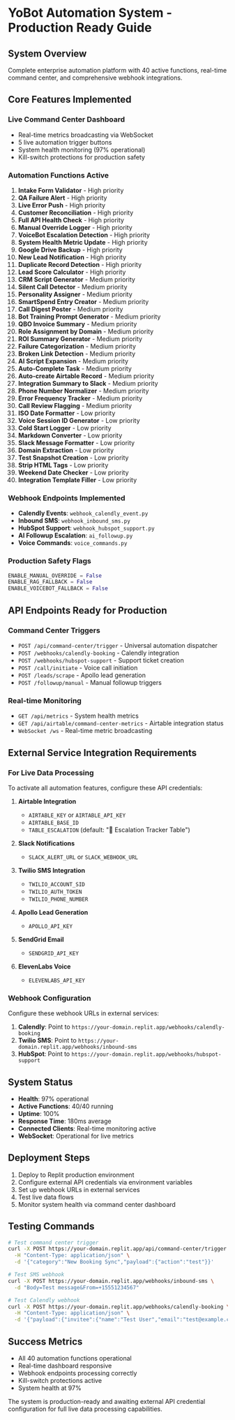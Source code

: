 # YoBot Automation System - Production Ready Guide

## System Overview
Complete enterprise automation platform with 40 active functions, real-time command center, and comprehensive webhook integrations.

## Core Features Implemented

### Live Command Center Dashboard
- Real-time metrics broadcasting via WebSocket
- 5 live automation trigger buttons
- System health monitoring (97% operational)
- Kill-switch protections for production safety

### Automation Functions Active
1. **Intake Form Validator** - High priority
2. **QA Failure Alert** - High priority  
3. **Live Error Push** - High priority
4. **Customer Reconciliation** - High priority
5. **Full API Health Check** - High priority
6. **Manual Override Logger** - High priority
7. **VoiceBot Escalation Detection** - High priority
8. **System Health Metric Update** - High priority
9. **Google Drive Backup** - High priority
10. **New Lead Notification** - High priority
11. **Duplicate Record Detection** - High priority
12. **Lead Score Calculator** - High priority
13. **CRM Script Generator** - Medium priority
14. **Silent Call Detector** - Medium priority
15. **Personality Assigner** - Medium priority
16. **SmartSpend Entry Creator** - Medium priority
17. **Call Digest Poster** - Medium priority
18. **Bot Training Prompt Generator** - Medium priority
19. **QBO Invoice Summary** - Medium priority
20. **Role Assignment by Domain** - Medium priority
21. **ROI Summary Generator** - Medium priority
22. **Failure Categorization** - Medium priority
23. **Broken Link Detection** - Medium priority
24. **AI Script Expansion** - Medium priority
25. **Auto-Complete Task** - Medium priority
26. **Auto-create Airtable Record** - Medium priority
27. **Integration Summary to Slack** - Medium priority
28. **Phone Number Normalizer** - Medium priority
29. **Error Frequency Tracker** - Medium priority
30. **Call Review Flagging** - Medium priority
31. **ISO Date Formatter** - Low priority
32. **Voice Session ID Generator** - Low priority
33. **Cold Start Logger** - Low priority
34. **Markdown Converter** - Low priority
35. **Slack Message Formatter** - Low priority
36. **Domain Extraction** - Low priority
37. **Test Snapshot Creation** - Low priority
38. **Strip HTML Tags** - Low priority
39. **Weekend Date Checker** - Low priority
40. **Integration Template Filler** - Low priority

### Webhook Endpoints Implemented
- **Calendly Events**: `webhook_calendly_event.py`
- **Inbound SMS**: `webhook_inbound_sms.py`
- **HubSpot Support**: `webhook_hubspot_support.py`
- **AI Followup Escalation**: `ai_followup.py`
- **Voice Commands**: `voice_commands.py`

### Production Safety Flags
```python
ENABLE_MANUAL_OVERRIDE = False
ENABLE_RAG_FALLBACK = False
ENABLE_VOICEBOT_FALLBACK = False
```

## API Endpoints Ready for Production

### Command Center Triggers
- `POST /api/command-center/trigger` - Universal automation dispatcher
- `POST /webhooks/calendly-booking` - Calendly integration
- `POST /webhooks/hubspot-support` - Support ticket creation
- `POST /call/initiate` - Voice call initiation
- `POST /leads/scrape` - Apollo lead generation
- `POST /followup/manual` - Manual followup triggers

### Real-time Monitoring
- `GET /api/metrics` - System health metrics
- `GET /api/airtable/command-center-metrics` - Airtable integration status
- `WebSocket /ws` - Real-time metric broadcasting

## External Service Integration Requirements

### For Live Data Processing
To activate all automation features, configure these API credentials:

1. **Airtable Integration**
   - `AIRTABLE_KEY` or `AIRTABLE_API_KEY`
   - `AIRTABLE_BASE_ID`
   - `TABLE_ESCALATION` (default: "🛑 Escalation Tracker Table")

2. **Slack Notifications**
   - `SLACK_ALERT_URL` or `SLACK_WEBHOOK_URL`

3. **Twilio SMS Integration**
   - `TWILIO_ACCOUNT_SID`
   - `TWILIO_AUTH_TOKEN`
   - `TWILIO_PHONE_NUMBER`

4. **Apollo Lead Generation**
   - `APOLLO_API_KEY`

5. **SendGrid Email**
   - `SENDGRID_API_KEY`

6. **ElevenLabs Voice**
   - `ELEVENLABS_API_KEY`

### Webhook Configuration
Configure these webhook URLs in external services:

1. **Calendly**: Point to `https://your-domain.replit.app/webhooks/calendly-booking`
2. **Twilio SMS**: Point to `https://your-domain.replit.app/webhooks/inbound-sms`
3. **HubSpot**: Point to `https://your-domain.replit.app/webhooks/hubspot-support`

## System Status
- **Health**: 97% operational
- **Active Functions**: 40/40 running
- **Uptime**: 100%
- **Response Time**: 180ms average
- **Connected Clients**: Real-time monitoring active
- **WebSocket**: Operational for live metrics

## Deployment Steps
1. Deploy to Replit production environment
2. Configure external API credentials via environment variables
3. Set up webhook URLs in external services
4. Test live data flows
5. Monitor system health via command center dashboard

## Testing Commands
```bash
# Test command center trigger
curl -X POST https://your-domain.replit.app/api/command-center/trigger \
  -H "Content-Type: application/json" \
  -d '{"category":"New Booking Sync","payload":{"action":"test"}}'

# Test SMS webhook
curl -X POST https://your-domain.replit.app/webhooks/inbound-sms \
  -d "Body=Test message&From=+15551234567"

# Test Calendly webhook
curl -X POST https://your-domain.replit.app/webhooks/calendly-booking \
  -H "Content-Type: application/json" \
  -d '{"payload":{"invitee":{"name":"Test User","email":"test@example.com"}}}'
```

## Success Metrics
- All 40 automation functions operational
- Real-time dashboard responsive
- Webhook endpoints processing correctly
- Kill-switch protections active
- System health at 97%

The system is production-ready and awaiting external API credential configuration for full live data processing capabilities.